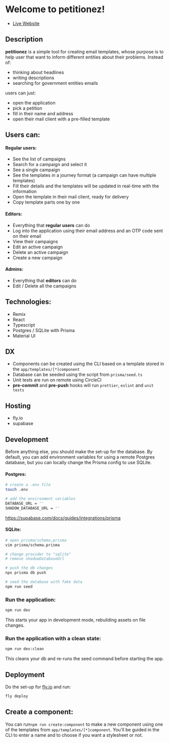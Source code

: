 # Welcome to petitionez!

- [Live Website](https://petitionez.ro/)

## Description

**petitionez** is a simple tool for creating email templates, whose purpose is to help user that want to inform different entities about their problems. Instead of:
- thinking about headlines
- writing descriptions
- searching for government entities emails

users can just:
- open the application
- pick a petition
- fill in their name and address
- open their mail client with a pre-filled template

##  Users can:

#### Regular users:
- See the list of campaigns
- Search for a campaign and select it
- See a single campaign
 - See the templates in a journey format (a campaign can have multiple templates)
- Fill their details and the templates will be updated in real-time with the information
- Open the template in their mail client, ready for delivery
- Copy template parts one by one

#### Editors:

- Everything that **regular users** can do
- Log into the application using their email address and an OTP code sent on their email
- View their campaigns
- Edit an active campaign
- Delete an active campaign
- Create a new campaign

#### Admins:

- Everything that **editors** can do
- Edit / Delete all the campaigns


## Technologies:

- Remix
- React
- Typescript
- Postgres / SQLite with Prisma
- Material UI

## DX

- Components can be created using the CLI based on a template stored in the `app/templates/[*]component`
- Database can be seeded using the script from `prisma/seed.ts`
- Unit tests are run on remote using CircleCI
- **pre-commit** and **pre-push** hooks will run `prettier`, `eslint` and `unit tests`

## Hosting

- fly.io 
- supabase

## Development

Before anything else, you should make the set-up for the database. By default, you can add environment variables for using a remote Postgres database, but you can locally change the Prisma config to use SQLite.

#### Postgres:

```sh
# create a .env file
touch .env

# add the environment variables
DATABASE_URL = ''
SHADOW_DATABASE_URL = ''
```
https://supabase.com/docs/guides/integrations/prisma


#### SQLite:

```sh
# open prisma/schema.prisma	
vim prisma/schema.prisma

# change provider to "sqlite"
# remove shadowDatabaseUrl

# push the db changes
npx prisma db push

# seed the database with fake data
npm run seed
```



### Run the application:

```sh
npm run dev
```

This starts your app in development mode, rebuilding assets on file changes.

### Run the application with a clean state:

```sh
npm run dev:clean
```

This cleans your db and re-runs the seed command before starting the app.

## Deployment

Do the set-up for [fly.io](https://fly.io/docs/hands-on/install-flyctl/) and run:

```sh
fly deploy
```

## Create a component:

You can run`npm run create:component` to make a new component using one of the templates from `app/templates/[*]component`. You'll be guided in the CLI to enter a name and to choose if you want a stylesheet or not.
